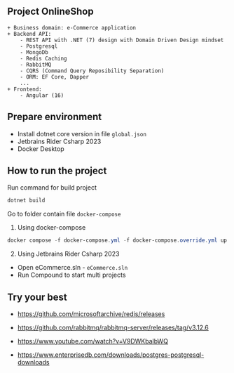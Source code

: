 ## Project OnlineShop 
```
+ Business domain: e-Commerce application
+ Backend API:
    - REST API with .NET (7) design with Domain Driven Design mindset
    - Postgresql
    - MongoDb
    - Redis Caching
    - RabbitMQ
    - CQRS (Command Query Reposibility Separation)
    - ORM: EF Core, Dapper
    ...
+ Frontend:
    - Angular (16)
```

## Prepare environment
* Install dotnet core version in file `global.json`
* Jetbrains Rider Csharp 2023
* Docker Desktop

## How to run the project

Run command for build project
```Powershell
dotnet build
```

Go to folder contain file  `docker-compose`

1. Using docker-compose
```Powershell
docker compose -f docker-compose.yml -f docker-compose.override.yml up -d --remove-orphans
```

2. Using Jetbrains Rider Csharp 2023
- Open eCommerce.sln - `eCommerce.sln`
- Run Compound to start multi projects



## Try your best
- https://github.com/microsoftarchive/redis/releases

- https://github.com/rabbitmq/rabbitmq-server/releases/tag/v3.12.6
- https://www.youtube.com/watch?v=V9DWKbalbWQ

- https://www.enterprisedb.com/downloads/postgres-postgresql-downloads



